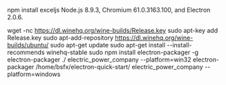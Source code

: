 npm install exceljs
Node.js 8.9.3, Chromium 61.0.3163.100, and Electron 2.0.6.

wget -nc https://dl.winehq.org/wine-builds/Release.key
sudo apt-key add Release.key
sudo apt-add-repository https://dl.winehq.org/wine-builds/ubuntu/
sudo apt-get update
sudo apt-get install --install-recommends winehq-stable
sudo npm install electron-packager -g
electron-packager ./ electric_power_company --platform=win32
electron-packager /home/bsfx/electron-quick-start/ electric_power_company --platform=windows
